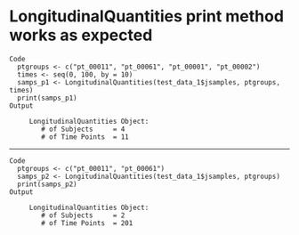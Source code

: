 # LongitudinalQuantities print method works as expected

    Code
      ptgroups <- c("pt_00011", "pt_00061", "pt_00001", "pt_00002")
      times <- seq(0, 100, by = 10)
      samps_p1 <- LongitudinalQuantities(test_data_1$jsamples, ptgroups, times)
      print(samps_p1)
    Output
      
         LongitudinalQuantities Object:
            # of Subjects     = 4
            # of Time Points  = 11 
      

---

    Code
      ptgroups <- c("pt_00011", "pt_00061")
      samps_p2 <- LongitudinalQuantities(test_data_1$jsamples, ptgroups)
      print(samps_p2)
    Output
      
         LongitudinalQuantities Object:
            # of Subjects     = 2
            # of Time Points  = 201 
      

